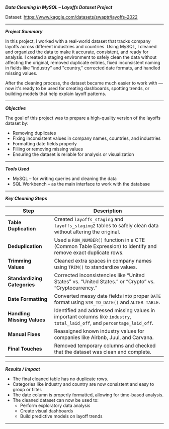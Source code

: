 ***Data Cleaning in MySQL – Layoffs Dataset Project***

Dataset: https://www.kaggle.com/datasets/swaptr/layoffs-2022

---

***Project Summary***

In this project, I worked with a real-world dataset that tracks company layoffs across different industries and countries. Using MySQL, I cleaned and organized the data to make it accurate, consistent, and ready for analysis. I created a staging environment to safely clean the data without affecting the original, removed duplicate entries, fixed inconsistent naming in fields like "industry" and "country," corrected date formats, and handled missing values.

After the cleaning process, the dataset became much easier to work with — now it's ready to be used for creating dashboards, spotting trends, or building models that help explain layoff patterns.

---

***Objective***

The goal of this project was to prepare a high-quality version of the layoffs dataset by:

- Removing duplicates  
- Fixing inconsistent values in company names, countries, and industries  
- Formatting date fields properly  
- Filling or removing missing values  
- Ensuring the dataset is reliable for analysis or visualization  

---

***Tools Used***

- MySQL – for writing queries and cleaning the data  
- SQL Workbench – as the main interface to work with the database  

---

***Key Cleaning Steps***

Step | Description  
-----|-------------  
**Table Duplication** | Created `layoffs_staging` and `layoffs_staging2` tables to safely clean data without altering the original.  
**Deduplication** | Used a `ROW_NUMBER()` function in a CTE (Common Table Expression) to identify and remove exact duplicate rows.  
**Trimming Values** | Cleaned extra spaces in company names using `TRIM()` to standardize values.  
**Standardizing Categories** | Corrected inconsistencies like “United States” vs. “United States.” or “Crypto” vs. “Cryptocurrency.”  
**Date Formatting** | Converted messy date fields into proper `DATE` format using `STR_TO_DATE()` and `ALTER TABLE`.  
**Handling Missing Values** | Identified and addressed missing values in important columns like `industry`, `total_laid_off`, and `percentage_laid_off`.  
**Manual Fixes** | Reassigned known industry values for companies like Airbnb, Juul, and Carvana.  
**Final Touches** | Removed temporary columns and checked that the dataset was clean and complete.  

---

***Results / Impact***

- The final cleaned table has no duplicate rows.  
- Categories like industry and country are now consistent and easy to group or filter.  
- The date column is properly formatted, allowing for time-based analysis.  
- The cleaned dataset can now be used to:  
  - Perform exploratory data analysis  
  - Create visual dashboards  
  - Build predictive models on layoff trends  

---
